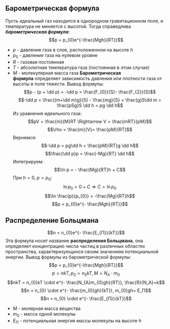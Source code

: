 
## Барометрическая формула
Пусть идеальный газ находится в однородном гравитационном поле, и температура не меняется с высотой. Тогда справедлива ***барометрическая формула***:
$$p = p_{0}e^{-\frac{Mgh}{RT}}$$
- $p$ - давление газа в слое, расположенном на высоте $h$
- $p_0$ - давление газа на нулевом уровне
- $R$ - газовая постоянная
- $T$ - абсолютная температура газа (постоянная в этом случае)
- $M$ - молекулярная масса газа
**Барометрическая формула** определяет зависимость давления или плотности газа от высоты в поле тяжести.
Вывод формулы:
$$p - (p + \dd p) = -\dd p = \frac{F_{0}}{S}- \frac{F_{2}}{S}$$
$$-\dd p = \frac{(m+\dd m)g}{S} - \frac{mg}{S} = \frac{g}S\dd m = \frac{pSg}S \dd h = pg \dd h$$
Из уравнения идеального газа:
$$pV = \frac{m}{M}RT \Rightarrow V = \frac{mRT}{pM}$$
$$\rho = \frac{m}{V}= \frac{pM}{RT}$$
Вернемся:
$$-\dd p = pg\dd h = \frac{pM}{RT}g \dd h$$
$$\frac{\dd p}p = \frac{-Mg}{RT} \dd h$$
Интегрируем:
$$\ln p = - \frac{Mg}{RT}h + C$$
При $h=0$, $p = p_0$: $$\ln p_{0}= 0 + C \Rightarrow C = \ln p_0$$
$$\ln \frac{p}{p_{0}} = -\frac{Mg}{RT}h$$
$$p = p_{0}e^{- \frac{Mgh}{RT}}$$

## Распределение Больцмана
$$n = n_{0}e^{- \frac{E_{П}}{kT}}$$
Эта формула носит название **распределения Больцмана**, она определяет концентрацию числа частиц в различных областях пространства, характеризующихся своим значением потенциальной энергии.
Вывод формулы из барометрической формулы:
$$p = p_{0}e^{-\frac{Mgh}{RT}}$$
$$p = nkT, p_{0}= n_{0}kT, M = N_{A} \cdot m_0$$
$$nkT = n_{0}kT \cdot e^{- \frac{N_{A}m_{0}gh}{RT}}, \frac{R}{N_A}=k$$
$$n = n_{0} \cdot e^{- \frac{m_{0}gh}{kT}}, m_{0}gh= E_П$$
$$n = n_{0} \cdot e^{- \frac{E_{П}}{kT}}$$
- $M$ - молярная масса вещества
- $m_0$ - масса одной молекулы
- $E_П$ - потенциальная энергия массы молекулы на высоте $h$

